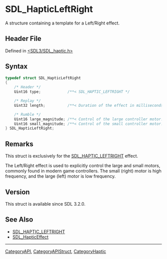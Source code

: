 # SDL_HapticLeftRight

A structure containing a template for a Left/Right effect.

## Header File

Defined in [<SDL3/SDL_haptic.h>](https://github.com/libsdl-org/SDL/blob/main/include/SDL3/SDL_haptic.h)

## Syntax

```c
typedef struct SDL_HapticLeftRight
{
    /* Header */
    Uint16 type;            /**< SDL_HAPTIC_LEFTRIGHT */

    /* Replay */
    Uint32 length;          /**< Duration of the effect in milliseconds. */

    /* Rumble */
    Uint16 large_magnitude; /**< Control of the large controller motor. */
    Uint16 small_magnitude; /**< Control of the small controller motor. */
} SDL_HapticLeftRight;
```

## Remarks

This struct is exclusively for the
[SDL_HAPTIC_LEFTRIGHT](SDL_HAPTIC_LEFTRIGHT) effect.

The Left/Right effect is used to explicitly control the large and small
motors, commonly found in modern game controllers. The small (right) motor
is high frequency, and the large (left) motor is low frequency.

## Version

This struct is available since SDL 3.2.0.

## See Also

- [SDL_HAPTIC_LEFTRIGHT](SDL_HAPTIC_LEFTRIGHT)
- [SDL_HapticEffect](SDL_HapticEffect)

----
[CategoryAPI](CategoryAPI), [CategoryAPIStruct](CategoryAPIStruct), [CategoryHaptic](CategoryHaptic)

